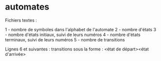 # automates

Fichiers textes : 

1 - nombre de symboles dans l'alphabet de l'automate
2 - nombre d'états
3 - nombre d'états initiaux, suivi de leurs numéros
4 - nombre d'états terminaux, suivi de leurs numéros
5 - nombre de transitions

Lignes 6 et suivantes : transitions sous la forme : 
<état de départ><symbole><état d'arrivée>